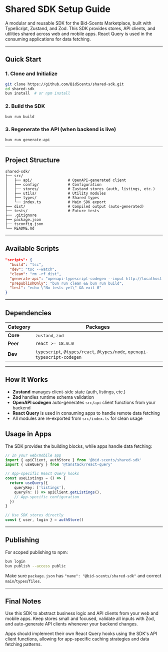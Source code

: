 # Shared SDK Setup Guide

A modular and reusable SDK for the Bid-Scents Marketplace, built with TypeScript, Zustand, and Zod. This SDK provides stores, API clients, and utilities shared across web and mobile apps. React Query is used in the consuming applications for data fetching.

---

## Quick Start

### 1. Clone and Initialize
```bash
git clone https://github.com/BidScents/shared-sdk.git
cd shared-sdk
bun install  # or npm install
```

### 2. Build the SDK
```bash
bun run build
```

### 3. Regenerate the API (when backend is live)
```bash
bun run generate-api
```

---

## Project Structure

```
shared-sdk/
├── src/
│   ├── api/                # OpenAPI-generated client
│   ├── config/             # Configuration
│   ├── stores/             # Zustand stores (auth, listings, etc.)
│   ├── utils/              # Utility modules
│   ├── types/              # Shared types
│   └── index.ts            # Main SDK export
├── dist/                   # Compiled output (auto-generated)
├── tests/                  # Future tests
├── .gitignore
├── package.json
├── tsconfig.json
└── README.md
```

---

## Available Scripts

```json
"scripts": {
  "build": "tsc",
  "dev": "tsc --watch",
  "clean": "rm -rf dist",
  "generate-api": "openapi-typescript-codegen --input http://localhost:3000/api-docs --output src/api",
  "prepublishOnly": "bun run clean && bun run build",
  "test": "echo \"No tests yet\" && exit 0"
}
```

---

## Dependencies

| Category | Packages |
|----------|----------|
| **Core** | `zustand`, `zod` |
| **Peer** | `react >= 18.0.0` |
| **Dev** | `typescript`, `@types/react`, `@types/node`, `openapi-typescript-codegen` |

---

## How It Works

- **Zustand** manages client-side state (auth, listings, etc.)
- **Zod** handles runtime schema validation
- **OpenAPI codegen** auto-generates `src/api` client functions from your backend
- **React Query** is used in consuming apps to handle remote data fetching
- All modules are re-exported from `src/index.ts` for clean usage

## Usage in Apps

The SDK provides the building blocks, while apps handle data fetching:

```typescript
// In your web/mobile app
import { apiClient, authStore } from '@bid-scents/shared-sdk'
import { useQuery } from '@tanstack/react-query'

// App-specific React Query hooks
const useListings = () => {
  return useQuery({
    queryKey: ['listings'],
    queryFn: () => apiClient.getListings(),
    // App-specific configuration
  })
}

// Use SDK stores directly
const { user, login } = authStore()
```

---

## Publishing

For scoped publishing to npm:

```bash
bun login
bun publish --access public
```

Make sure `package.json` has `"name": "@bid-scents/shared-sdk"` and correct `main`/`types`/`files`.

---

## Final Notes

Use this SDK to abstract business logic and API clients from your web and mobile apps. Keep stores small and focused, validate all inputs with Zod, and auto-generate API clients whenever your backend changes. 

Apps should implement their own React Query hooks using the SDK's API client functions, allowing for app-specific caching strategies and data fetching patterns.
